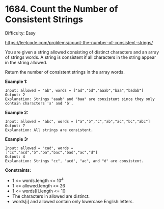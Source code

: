 # 1684. Count the Number of Consistent Strings

Difficulty: Easy

https://leetcode.com/problems/count-the-number-of-consistent-strings/

You are given a string allowed consisting of distinct characters and an array of strings words. A string is consistent if all characters in the string appear in the string allowed.

Return the number of consistent strings in the array words.

**Example 1:**
```
Input: allowed = "ab", words = ["ad","bd","aaab","baa","badab"]
Output: 2
Explanation: Strings "aaab" and "baa" are consistent since they only contain characters 'a' and 'b'.
```

**Example 2:**
```
Input: allowed = "abc", words = ["a","b","c","ab","ac","bc","abc"]
Output: 7
Explanation: All strings are consistent.
```

**Example 3:**
```
Input: allowed = "cad", words = ["cc","acd","b","ba","bac","bad","ac","d"]
Output: 4
Explanation: Strings "cc", "acd", "ac", and "d" are consistent.
```

**Constraints:**

* 1 <= words.length <= 10<sup>4</sup>
* 1 <= allowed.length <= 26
* 1 <= words[i].length <= 10
* The characters in allowed are distinct.
* words[i] and allowed contain only lowercase English letters.
